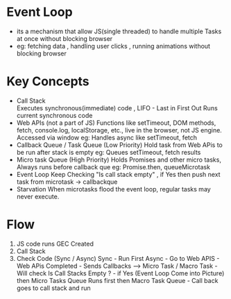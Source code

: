 # Event Loop
- its a mechanism that allow JS(single threaded) to handle multiple Tasks at once without blocking browser
- eg: fetching data , handling user clicks , running animations without blocking browser


# Key Concepts 
- Call Stack  
  Executes synchronous(immediate) code , LIFO - Last in First Out
  Runs current synchronous code
- Web APIs (not a part of JS)
  Functions like setTimeout, DOM methods, fetch, console.log, localStorage, etc., live in the browser, not JS engine. Accessed via window 
  eg: Handles async like setTimeout, fetch
- Callback Queue / Task Queue  (Low Priority)
  Hold task from Web APis to be run after stack is empty
  eg: Queues setTimeout, fetch results
- Micro task Queue (High Priority)
  Holds Promises and other micro tasks, Always runs before callback que
  eg: Promise.then, queueMicrotask
- Event Loop
  Keep Checking "Is call stack empty" , if Yes then push next task from microtask -> callbackque
- Starvation
  When microtasks flood the event loop, regular tasks may never execute.


# Flow
1. JS code runs GEC Created
2. Call Stack
3. Check Code (Sync / Async)
   Sync - Run First
   Async - Go to Web APIS
         - Web APis Completed
           - Sends Callbacks --> Micro Task / Macro Task
           - Will check Is Call Stacks Empty ?
             - if Yes  (Event Loop Come into Picture)
               then Micro Tasks Queue Runs first then Macro Task Queue
               - Call back goes to call stack and run